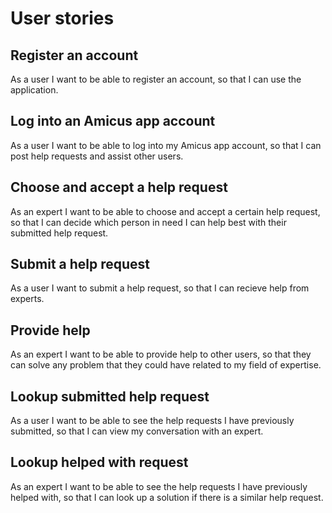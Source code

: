 # User stories

## Register an account

As a user I want to be able to register an account, so that I can use the application.

## Log into an Amicus app account

As a user I want to be able to log into my Amicus app account, so that I can post help requests and assist other users.

## Choose and accept a help request 
As an expert I want to be able to choose and accept a certain help request, so that I can decide which person in need I can help best with their submitted help request.

## Submit a help request
As a user I want to submit a help request, so that I can recieve help from experts.

## Provide help
As an expert I want to be able to provide help to other users, so that they can solve any problem that they could have related to my field of expertise.

## Lookup submitted help request

As a user I want to be able to see the help requests I have previously submitted, so that I can view my conversation with an expert.

## Lookup helped with request

As an expert I want to be able to see the help requests I have previously helped with, so that I can look up a solution if there is a similar help request.

